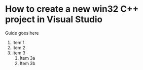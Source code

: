 # How to create a new win32 C++ project in Visual Studio
Guide goes here
1. Item 1
1. Item 2
1. Item 3
   1. Item 3a
   1. Item 3b
